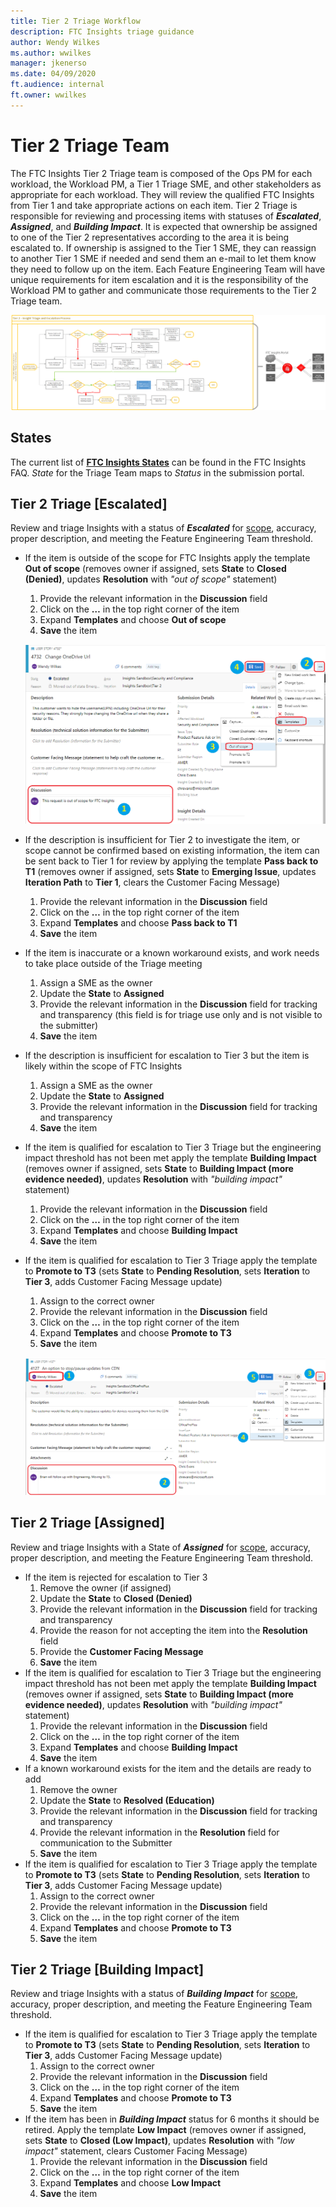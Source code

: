 ```yaml
---
title: Tier 2 Triage Workflow
description: FTC Insights triage guidance
author: Wendy Wilkes
ms.author: wwilkes
manager: jkenerso
ms.date: 04/09/2020
ft.audience: internal
ft.owner: wwilkes
---
```

# Tier 2 Triage Team
The FTC Insights Tier 2 Triage team is composed of the Ops PM for each workload, the Workload PM, a Tier 1 Triage SME, and other stakeholders as appropriate for each workload. They will review the qualified FTC Insights from Tier 1 and take appropriate actions on each item. Tier 2 Triage is responsible for reviewing and processing items with statuses of ***Escalated***, ***Assigned***, and ***Building Impact***. It is expected that ownership be assigned to one of the Tier 2 representatives according to the area it is being escalated to. If ownership is assigned to the Tier 1 SME, they can reassign to another Tier 1 SME if needed and send them an e-mail to let them know they need to follow up on the item. Each Feature Engineering Team will have unique requirements for item escalation and it is the responsibility of the Workload PM to gather and communicate those requirements to the Tier 2 Triage team.

![Tier 2 Workflow](../media/triage-flow-detail-t2.png)

## States
The current list of **[FTC Insights States](../status.md)** can be found in the FTC Insights FAQ. *State* for the Triage Team maps to *Status* in the submission portal.

## Tier 2 Triage [Escalated]
Review and triage Insights with a status of ***Escalated*** for [scope](index.md#scope), accuracy, proper description, and meeting the Feature Engineering Team threshold.
- If the item is outside of the scope for FTC Insights apply the template **Out of scope** (removes owner if assigned, sets **State** to **Closed (Denied)**, updates **Resolution** with *"out of scope"* statement)
    1. Provide the relevant information in the **Discussion** field 
    2. Click on the **…** in the top right corner of the item
    3. Expand **Templates** and choose **Out of scope**
    4. **Save** the item
    
    ![Closed (Denied)](../media/ado-outofscope-t2.png)
 
- If the description is insufficient for Tier 2 to investigate the item, or scope cannot be confirmed based on existing information, the item can be sent back to Tier 1 for review by applying the template **Pass back to T1** (removes owner if assigned, sets **State** to **Emerging Issue**, updates **Iteration Path** to **Tier 1**, clears the Customer Facing Message)
    1. Provide the relevant information in the **Discussion** field 
    2. Click on the **…** in the top right corner of the item
    3. Expand **Templates** and choose **Pass back to T1**
    4. **Save** the item
- If the item is inaccurate or a known workaround exists, and work needs to take place outside of the Triage meeting
    1. Assign a SME as the owner
    2. Update the **State** to **Assigned** 
    3. Provide the relevant information in the **Discussion** field for tracking and transparency (this field is for triage use only and is not visible to the submitter)
    4. **Save** the item
- If the description is insufficient for escalation to Tier 3 but the item is likely within the scope of FTC Insights
    1. Assign a SME as the owner
    2. Update the **State** to **Assigned**
    3. Provide the relevant information in the **Discussion** field for tracking and transparency 
    4. **Save** the item
- If the item is qualified for escalation to Tier 3 Triage but the engineering impact threshold has not been met apply the template **Building Impact** (removes owner if assigned, sets **State** to **Building Impact (more evidence needed)**, updates **Resolution** with *"building impact"* statement)
    1. Provide the relevant information in the **Discussion** field 
    2. Click on the **…** in the top right corner of the item
    3. Expand **Templates** and choose **Building Impact**
    4. **Save** the item
- If the item is qualified for escalation to Tier 3 Triage apply the template to **Promote to T3** (sets **State** to **Pending Resolution**, sets **Iteration** to **Tier 3**, adds Customer Facing Message update)
    1. Assign to the correct owner
    2. Provide the relevant information in the **Discussion** field
    3. Click on the **…** in the top right corner of the item
    4. Expand **Templates** and choose **Promote to T3** 
    5.	**Save** the item  

  ![Promote to Tier 3](../media/promote-t3.png)

## Tier 2 Triage [Assigned]
Review and triage Insights with a State of ***Assigned*** for [scope](index.md#scope), accuracy, proper description, and meeting the Feature Engineering Team threshold.
- If the item is rejected for escalation to Tier 3 
    1. Remove the owner (if assigned)
    2. Update the **State** to **Closed (Denied)**
    3. Provide the relevant information in the **Discussion** field for tracking and transparency
    4. Provide the reason for not accepting the item into the **Resolution** field
    5. Provide the **Customer Facing Message**
    6. **Save** the item
- If the item is qualified for escalation to Tier 3 Triage but the engineering impact threshold has not been met apply the template **Building Impact** (removes owner if assigned, sets **State** to **Building Impact (more evidence needed)**, updates **Resolution** with *"building impact"* statement)
    1. Provide the relevant information in the **Discussion** field 
    2. Click on the **…** in the top right corner of the item
    3. Expand **Templates** and choose **Building Impact**
    4. **Save** the item
- If a known workaround exists for the item and the details are ready to add
    1. Remove the owner
    2. Update the **State** to **Resolved (Education)**
    3. Provide the relevant information in the **Discussion** field for tracking and transparency
    4. Provide the relevant information in the **Resolution** field for communication to the Submitter 
    5. **Save** the item
- If the item is qualified for escalation to Tier 3 Triage apply the template to **Promote to T3** (sets **State** to **Pending Resolution**, sets **Iteration** to **Tier 3**, adds Customer Facing Message update)
    1. Assign to the correct owner
    2. Provide the relevant information in the **Discussion** field
    3. Click on the **…** in the top right corner of the item
    4. Expand **Templates** and choose **Promote to T3** 
    5. **Save** the item  
    
## Tier 2 Triage [Building Impact]
Review and triage Insights with a status of ***Building Impact*** for [scope](index.md#scope), accuracy, proper description, and meeting the Feature Engineering Team threshold.
- If the item is qualified for escalation to Tier 3 Triage apply the template to **Promote to T3** (sets **State** to **Pending Resolution**, sets **Iteration** to **Tier 3**, adds Customer Facing Message update)
    1. Assign to the correct owner
    2. Provide the relevant information in the **Discussion** field
    3. Click on the **…** in the top right corner of the item
    4. Expand **Templates** and choose **Promote to T3** 
    5. **Save** the item   
- If the item has been in ***Building Impact*** status for 6 months it should be retired. Apply the template **Low Impact** (removes owner if assigned, sets **State** to **Closed (Low Impact)**, updates **Resolution** with *"low impact"* statement, clears Customer Facing Message)
    1. Provide the relevant information in the **Discussion** field 
    2. Click on the **…** in the top right corner of the item
    3. Expand **Templates** and choose **Low Impact**
    4. **Save** the item
